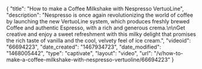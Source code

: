 {
    "title": "How to make a Coffee Milkshake with Nespresso VertuoLine",
    "description": "Nespresso is once again revolutionizing the world of coffee by launching the new VertuoLine system, which produces freshly brewed Coffee and authentic Espresso, with a rich and generous crema.\n\nGet creative and enjoy a sweet refreshment with this milky delight that promises the rich taste of vanilla and the cool, velvety feel of ice cream.",
    "videoid": "66694223",
    "date_created": "1467934723",
    "date_modified": "1468005442",
    "type": "captivate",
    "layout": "video",
    "url": "\/v\/how-to-make-a-coffee-milkshake-with-nespresso-vertuoline\/66694223"
}